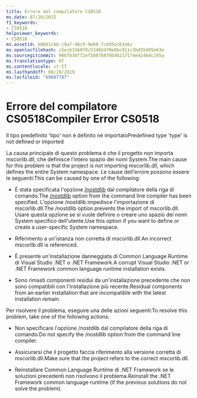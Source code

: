 ```yaml
---
title: Errore del compilatore CS0518
ms.date: 07/20/2015
f1_keywords:
- CS0518
helpviewer_keywords:
- CS0518
ms.assetid: b0b61cbb-c9a7-48c9-9e60-7cdd5ecb3e6c
ms.openlocfilehash: c5ecb15b0f8c53402d70e8bc911c1bd35495e63e
ms.sourcegitcommit: 986f836f72ef10876878bd6217174e41464c145a
ms.translationtype: HT
ms.contentlocale: it-IT
ms.lasthandoff: 08/19/2019
ms.locfileid: "69607787"
---
```

# <a name="compiler-error-cs0518"></a><span data-ttu-id="677ba-102">Errore del compilatore CS0518</span><span class="sxs-lookup"><span data-stu-id="677ba-102">Compiler Error CS0518</span></span>
<span data-ttu-id="677ba-103">Il tipo predefinito 'tipo' non è definito né importato</span><span class="sxs-lookup"><span data-stu-id="677ba-103">Predefined type 'type' is not defined or imported</span></span>  
  
 <span data-ttu-id="677ba-104">La causa principale di questo problema è che il progetto non importa mscorlib.dll, che definisce l'intero spazio dei nomi System.</span><span class="sxs-lookup"><span data-stu-id="677ba-104">The main cause for this problem is that the project is not importing mscorlib.dll, which defines the entire System namespace.</span></span> <span data-ttu-id="677ba-105">Le cause dell'errore possono essere le seguenti:</span><span class="sxs-lookup"><span data-stu-id="677ba-105">This can be caused by one of the following:</span></span>  
  
- <span data-ttu-id="677ba-106">È stata specificata l'opzione [/nostdlib](../compiler-options/nostdlib-compiler-option.md) dal compilatore della riga di comando.</span><span class="sxs-lookup"><span data-stu-id="677ba-106">The [/nostdlib](../compiler-options/nostdlib-compiler-option.md) option from the command line compiler has been specified.</span></span> <span data-ttu-id="677ba-107">L'opzione /nostdlib impedisce l'importazione di mscorlib.dll.</span><span class="sxs-lookup"><span data-stu-id="677ba-107">The /nostdlib option prevents the import of mscorlib.dll.</span></span> <span data-ttu-id="677ba-108">Usare questa opzione se si vuole definire o creare uno spazio dei nomi System specifico dell'utente.</span><span class="sxs-lookup"><span data-stu-id="677ba-108">Use this option if you want to define or create a user-specific System namespace.</span></span>  
  
- <span data-ttu-id="677ba-109">Riferimento a un'istanza non corretta di mscorlib.dll.</span><span class="sxs-lookup"><span data-stu-id="677ba-109">An incorrect mscorlib.dll is referenced.</span></span>  
  
- <span data-ttu-id="677ba-110">È presente un'installazione danneggiata di Common Language Runtime di Visual Studio .NET o .NET Framework.</span><span class="sxs-lookup"><span data-stu-id="677ba-110">A corrupt Visual Studio .NET or .NET Framework common language runtime installation exists.</span></span>  
  
- <span data-ttu-id="677ba-111">Sono rimasti componenti residui da un'installazione precedente che non sono compatibili con l'installazione più recente.</span><span class="sxs-lookup"><span data-stu-id="677ba-111">Residual components from an earlier installation that are incompatible with the latest installation remain.</span></span>  
  
 <span data-ttu-id="677ba-112">Per risolvere il problema, eseguire una delle azioni seguenti:</span><span class="sxs-lookup"><span data-stu-id="677ba-112">To resolve this problem, take one of the following actions:</span></span>  
  
- <span data-ttu-id="677ba-113">Non specificare l'opzione /nostdlib dal compilatore della riga di comando.</span><span class="sxs-lookup"><span data-stu-id="677ba-113">Do not specify the /nostdlib option from the command line compiler.</span></span>  
  
- <span data-ttu-id="677ba-114">Assicurarsi che il progetto faccia riferimento alla versione corretta di mscorlib.dll.</span><span class="sxs-lookup"><span data-stu-id="677ba-114">Make sure that the project refers to the correct mscorlib.dll.</span></span>  
  
- <span data-ttu-id="677ba-115">Reinstallare Common Language Runtime di .NET Framework se le soluzioni precedenti non risolvono il problema.</span><span class="sxs-lookup"><span data-stu-id="677ba-115">Reinstall the .NET Framework common language runtime (if the previous solutions do not solve the problem).</span></span>
